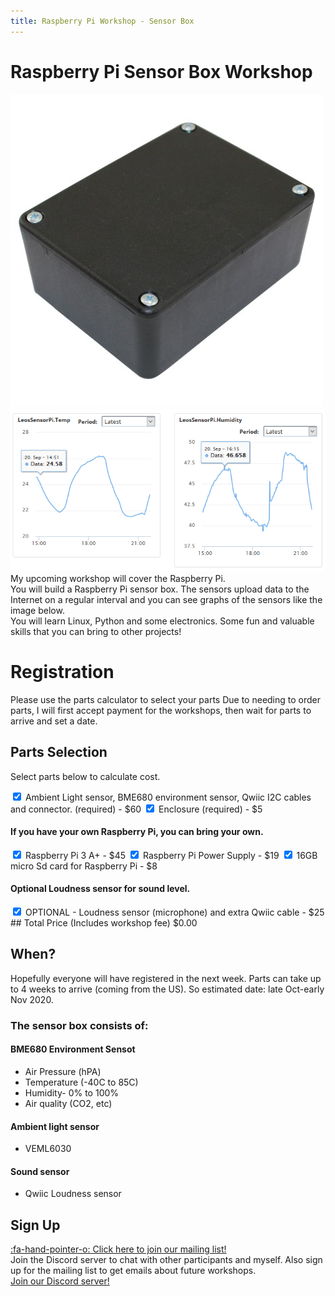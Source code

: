```yaml
---
title: Raspberry Pi Workshop - Sensor Box
---
```

<script>
    var ml_webform_1753848 = ml_account('webforms', '1753848', 'a8z2u6', 'load');
    ml_webform_1753848('animation', 'fadeIn');
</script>

# Raspberry Pi Sensor Box Workshop
![](project-box.jpg)
![](sensor_graphs.png)
My upcoming workshop will cover the Raspberry Pi.  
You will build a Raspberry Pi sensor box. The sensors upload data to the Internet on a regular interval and you can see graphs of the sensors like the image below.  
You will learn Linux, Python and some electronics. Some fun and valuable skills that you can bring to other projects!

# Registration
Please use the parts calculator to select your parts
Due to needing to order parts, I will first accept payment for the workshops, then wait for parts to arrive and set a date.

## Parts Selection
Select parts below to calculate cost.
<div id="workshop-fee" fee="55.00"></div>
<form class="pure-form" id="parts-form">
    <label for="sensors-parts" class="pure-checkbox">
        <input type="checkbox" id="sensors-parts" class="required-item" price="60.00" value="" checked="true" />&nbsp;Ambient Light sensor, BME680 environment sensor, Qwiic I2C cables and connector. (required) - $60</label>
    <label for="enclosure" class="pure-checkbox">
        <input type="checkbox" id="enclosure" class="required-item" price="5.00" value="" checked="true" />&nbsp;Enclosure (required) - $5</label>
    <h4>If you have your own Raspberry Pi, you can bring your own.</h4>
    <label for="raspberry-pi" class="pure-checkbox">
        <input type="checkbox" id="raspberry-pi" checked="true" price="45.00"/>&nbsp;Raspberry Pi 3 A+ - $45</label>
    <label for="raspberry-pi-power" class="pure-checkbox">
        <input type="checkbox" id="raspberry-pi-power" checked="true" price="19.00"/>&nbsp;Raspberry Pi Power Supply - $19</label>
    <label for="micro-sd" class="pure-checkbox">
        <input type="checkbox" id="micro-sd" checked="true" price="8.00"/>&nbsp;16GB micro Sd card for Raspberry Pi - $8</label>
    <h4>Optional Loudness sensor for sound level.</h4>
    <label for="loudness-sensor" class="pure-checkbox">
        <input type="checkbox" id="loudness-sensor" checked="" price="25.00"/>&nbsp;OPTIONAL - Loudness sensor (microphone) and extra Qwiic cable - $25</label>
</form>
## Total Price (Includes workshop fee)
<span id="total-price">$0.00</span>

## When?
Hopefully everyone will have registered in the next week. Parts can take up to 4 weeks to arrive (coming from the US). So estimated date: late Oct-early Nov 2020.  

### The sensor box consists of:
#### BME680 Environment Sensot
* Air Pressure (hPA)
* Temperature (-40C to 85C)
* Humidity- 0% to 100%
* Air quality (CO2, etc) 

#### Ambient light sensor
* VEML6030

#### Sound sensor
* Qwiic Loudness sensor

## Sign Up
<a href="javascript:;" onclick="ml_webform_1753848('show')">:fa-hand-pointer-o: Click here to join our mailing list!</a>  
Join the Discord server to chat with other participants and myself. Also sign up for the mailing list to get emails about future workshops.  
[Join our Discord server!](https://discord.gg/GQGh9UU)  